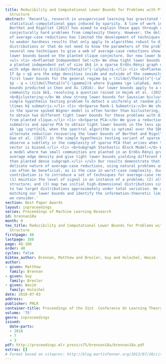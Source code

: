 ```yaml
---
title: Reducibility and Computational Lower Bounds for Problems with Planted Sparse
  Structure
abstract: 'Recently, research in unsupervised learning has gravitated towards exploring
  statistical-computational gaps induced by sparsity. A line of work initiated in
  Berthet and Rigollet (2013) has aimed to explain these gaps through reductions to
  conjecturally hard problems from complexity theory. However, the delicate nature
  of average-case reductions has limited the development of techniques and often led
  to weaker hardness results that only apply to algorithms robust to different noise
  distributions or that do not need to know the parameters of the problem. We introduce
  several new techniques to give a web of average-case reductions showing strong computational
  lower bounds based on the planted clique conjecture. Our new lower bounds include:
  <ul> <li> <b>Planted Independent Set:</b> We show tight lower bounds for detecting
  a planted independent set of size $k$ in a sparse Erdős-Rényi graph of size $n$
  with edge density $\tilde{\Theta}(n^{-\alpha})$.</li> <li> <b>Planted Dense Subgraph:</b>
  If $p > q$ are the edge densities inside and outside of the community, we show the
  first lower bounds for the general regime $q = \tilde{\Theta}(n^{-\alpha})$ and
  $p - q = \tilde{\Theta}(n^{-\gamma})$ where $\gamma \ge \alpha$, matching the lower
  bounds predicted in Chen and Xu (2016). Our lower bounds apply to a deterministic
  community size $k$, resolving a question raised in Hajek et al. (2015).</li> <li>
  <b>Biclustering:</b> We show strong lower bounds for Gaussian biclustering as a
  simple hypothesis testing problem to detect a uniformly at random planted flat $k
  \times k$ submatrix.</li> <li> <b>Sparse Rank-1 Submatrix:</b> We show that detection
  in the sparse spiked Wigner model is often harder than biclustering, and are able
  to obtain two different tight lower bounds for these problems with different reductions
  from planted clique.</li> <li> <b>Sparse PCA:</b> We give a reduction between rank-1
  submatrix and sparse PCA to obtain tight lower bounds in the less sparse regime
  $k \gg \sqrt{n}$, when the spectral algorithm is optimal over the SDP. We give an
  alternate reduction recovering the lower bounds of Berthet and Rigollet (2013) and
  Gao et al. (2017) in the simple hypothesis testing variant of sparse PCA. We also
  observe a subtlety in the complexity of sparse PCA that arises when the planted
  vector is biased.</li> <li> <b>Subgraph Stochastic Block Model:</b> We introduce
  a model where two small communities are planted in an Erdős-Rényi graph of the same
  average edge density and give tight lower bounds yielding different hard regimes
  than planted dense subgraph.</li> </ul> Our results demonstrate that, despite the
  delicate nature of average-case reductions, using natural problems as intermediates
  can often be beneficial, as is the case in worst-case complexity. Our main technical
  contribution is to introduce a set of techniques for average-case reductions that:
  (1) maintain the level of signal in an instance of a problem; (2) alter its planted
  structure; and (3) map two initial high-dimensional distributions simultaneously
  to two target distributions approximately under total variation. We also give algorithms
  matching our lower bounds and identify the information-theoretic limits of the models
  we consider.'
section: Best Paper Awards
layout: inproceedings
series: Proceedings of Machine Learning Research
id: brennan18a
month: 0
tex_title: Reducibility and Computational Lower Bounds for Problems with Planted Sparse
  Structure
firstpage: 48
lastpage: 166
page: 48-166
order: 48
cycles: false
bibtex_author: Brennan, Matthew and Bresler, Guy and Huleihel, Wasim
author:
- given: Matthew
  family: Brennan
- given: Guy
  family: Bresler
- given: Wasim
  family: Huleihel
date: 2018-07-03
address: 
publisher: PMLR
container-title: Proceedings of the 31st  Conference On Learning Theory
volume: '75'
genre: inproceedings
issued:
  date-parts:
  - 2018
  - 7
  - 3
pdf: http://proceedings.mlr.press/v75/brennan18a/brennan18a.pdf
extras: []
# Format based on citeproc: http://blog.martinfenner.org/2013/07/30/citeproc-yaml-for-bibliographies/
---
```

